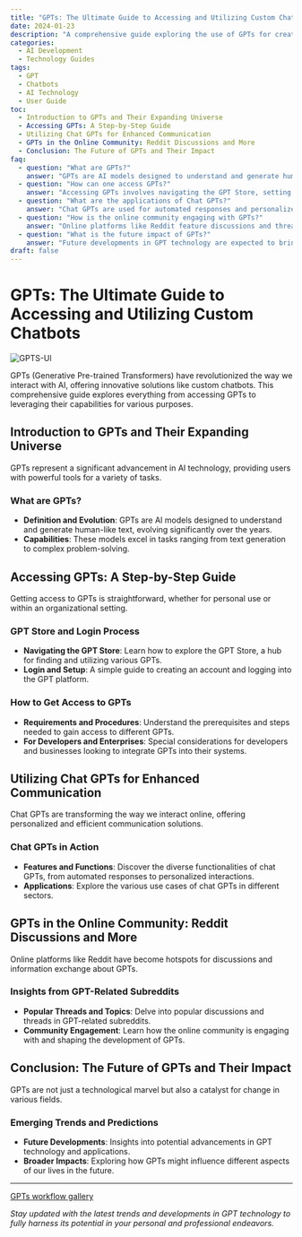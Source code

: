 ```yaml
---
title: "GPTs: The Ultimate Guide to Accessing and Utilizing Custom Chatbots"
date: 2024-01-23
description: "A comprehensive guide exploring the use of GPTs for creating custom chatbots, including an introduction to GPT technology, accessing GPTs, leveraging their capabilities, and understanding their future impact."
categories:
  - AI Development
  - Technology Guides
tags:
  - GPT
  - Chatbots
  - AI Technology
  - User Guide
toc:
  - Introduction to GPTs and Their Expanding Universe
  - Accessing GPTs: A Step-by-Step Guide
  - Utilizing Chat GPTs for Enhanced Communication
  - GPTs in the Online Community: Reddit Discussions and More
  - Conclusion: The Future of GPTs and Their Impact
faq:
  - question: "What are GPTs?"
    answer: "GPTs are AI models designed to understand and generate human-like text, evolving over the years with capabilities ranging from text generation to complex problem-solving."
  - question: "How can one access GPTs?"
    answer: "Accessing GPTs involves navigating the GPT Store, setting up an account, and understanding the prerequisites for different types of users, including developers and enterprises."
  - question: "What are the applications of Chat GPTs?"
    answer: "Chat GPTs are used for automated responses and personalized interactions, with diverse functionalities across various sectors."
  - question: "How is the online community engaging with GPTs?"
    answer: "Online platforms like Reddit feature discussions and threads on GPTs, where the community shares insights and influences GPT development."
  - question: "What is the future impact of GPTs?"
    answer: "Future developments in GPT technology are expected to bring advancements and broader impacts across various fields, influencing many aspects of our lives."
draft: false
---
```



# GPTs: The Ultimate Guide to Accessing and Utilizing Custom Chatbots

![GPTS-Ul](/img/GPTS-Ultimate.png)

GPTs (Generative Pre-trained Transformers) have revolutionized the way we interact with AI, offering innovative solutions like custom chatbots. This comprehensive guide explores everything from accessing GPTs to leveraging their capabilities for various purposes.

## Introduction to GPTs and Their Expanding Universe

GPTs represent a significant advancement in AI technology, providing users with powerful tools for a variety of tasks.

### What are GPTs?

- **Definition and Evolution**: GPTs are AI models designed to understand and generate human-like text, evolving significantly over the years.
- **Capabilities**: These models excel in tasks ranging from text generation to complex problem-solving.

## Accessing GPTs: A Step-by-Step Guide

Getting access to GPTs is straightforward, whether for personal use or within an organizational setting.

### GPT Store and Login Process

- **Navigating the GPT Store**: Learn how to explore the GPT Store, a hub for finding and utilizing various GPTs.
- **Login and Setup**: A simple guide to creating an account and logging into the GPT platform.

### How to Get Access to GPTs

- **Requirements and Procedures**: Understand the prerequisites and steps needed to gain access to different GPTs.
- **For Developers and Enterprises**: Special considerations for developers and businesses looking to integrate GPTs into their systems.

## Utilizing Chat GPTs for Enhanced Communication

Chat GPTs are transforming the way we interact online, offering personalized and efficient communication solutions.

### Chat GPTs in Action

- **Features and Functions**: Discover the diverse functionalities of chat GPTs, from automated responses to personalized interactions.
- **Applications**: Explore the various use cases of chat GPTs in different sectors.

## GPTs in the Online Community: Reddit Discussions and More

Online platforms like Reddit have become hotspots for discussions and information exchange about GPTs.

### Insights from GPT-Related Subreddits

- **Popular Threads and Topics**: Delve into popular discussions and threads in GPT-related subreddits.
- **Community Engagement**: Learn how the online community is engaging with and shaping the development of GPTs.

## Conclusion: The Future of GPTs and Their Impact

GPTs are not just a technological marvel but also a catalyst for change in various fields.

### Emerging Trends and Predictions

- **Future Developments**: Insights into potential advancements in GPT technology and applications.
- **Broader Impacts**: Exploring how GPTs might influence different aspects of our lives in the future.

---

[GPTs workflow gallery](https://gpts.mggg.cloud)

*Stay updated with the latest trends and developments in GPT technology to fully harness its potential in your personal and professional endeavors.*

